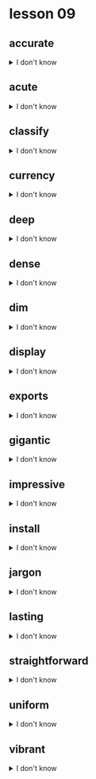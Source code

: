 # lesson 09

## accurate
<details>
<summary>I don't know</summary>

+ adv. &nbsp; &nbsp; accurately

+ n. &nbsp; &nbsp; accuracy

+ adj. &nbsp; &nbsp; careful and exact

+ syn. &nbsp; &nbsp; precise

</details>

## acute
<details>
<summary>I don't know</summary>

+ adv. &nbsp; &nbsp; acutely

+ n. &nbsp; &nbsp; acuteness

+ adj. &nbsp; &nbsp; having a sudden consequence or severe effect

+ syn. &nbsp; &nbsp; intense

</details>

## classify
<details>
<summary>I don't know</summary>

+ adj. &nbsp; &nbsp; classified

+ n. &nbsp; &nbsp; classification

+ v. &nbsp; &nbsp; to place into groups according to type

+ syn. &nbsp; &nbsp; arrange

</details>

## currency
<details>
<summary>I don't know</summary>

+ n. &nbsp; &nbsp; monetary unit; cash

+ syn. &nbsp; &nbsp; money

</details>

## deep
<details>
<summary>I don't know</summary>

+ adv. &nbsp; &nbsp; deeply

+ n. &nbsp; &nbsp; depth

+ v. &nbsp; &nbsp; deepen

+ adj. &nbsp; &nbsp; far below the surface; complete understanding

+ syn. &nbsp; &nbsp; thorough

</details>

## dense
<details>
<summary>I don't know</summary>

+ adv. &nbsp; &nbsp; densely

+ n. &nbsp; &nbsp; density

+ adj. &nbsp; &nbsp; closely packed or crowded; difficult to see through

+ syn. &nbsp; &nbsp; thick

</details>

## dim
<details>
<summary>I don't know</summary>

+ adv. &nbsp; &nbsp; dimly

+ v. &nbsp; &nbsp; dim

+ n. &nbsp; &nbsp; dimness

+ adj. &nbsp; &nbsp; not bright or clear

+ syn. &nbsp; &nbsp; faint

</details>

## display
<details>
<summary>I don't know</summary>

+ n. &nbsp; &nbsp; display

+ v. &nbsp; &nbsp; to show; reveal

+ syn. &nbsp; &nbsp; exhibit

</details>

## exports
<details>
<summary>I don't know</summary>

+ adj. &nbsp; &nbsp; exported

+ v. &nbsp; &nbsp; export

+ n. &nbsp; &nbsp; products sold abroad

+ syn. &nbsp; &nbsp; foreign sales

</details>

## gigantic
<details>
<summary>I don't know</summary>

+ adv. &nbsp; &nbsp; gigantically

+ adj. &nbsp; &nbsp; very large

+ syn. &nbsp; &nbsp; enormous

</details>

## impressive
<details>
<summary>I don't know</summary>

+ adv. &nbsp; &nbsp; impressively

+ v. &nbsp; &nbsp; impress

+ n. &nbsp; &nbsp; impression

+ adj. &nbsp; &nbsp; causing admiration because of an object’s importance, size, or quality

+ syn. &nbsp; &nbsp; imposing

</details>

## install
<details>
<summary>I don't know</summary>

+ n. &nbsp; &nbsp; installer

+ v. &nbsp; &nbsp; to set up or create an office; to place in a fixed position

+ syn. &nbsp; &nbsp; establish

</details>

## jargon
<details>
<summary>I don't know</summary>

+ adj. &nbsp; &nbsp; jargony

+ n. &nbsp; &nbsp; language specific to a profession or activity

+ syn. &nbsp; &nbsp; terminology

</details>

## lasting
<details>
<summary>I don't know</summary>

+ v. &nbsp; &nbsp; last

+ adj. &nbsp; &nbsp; forever; without end

+ syn. &nbsp; &nbsp; enduring

</details>

## straightforward
<details>
<summary>I don't know</summary>

+ adv. &nbsp; &nbsp; straightforwardly

+ n. &nbsp; &nbsp; straightforwardness

+ adj. &nbsp; &nbsp; easy to understand; simple; honest

+ syn. &nbsp; &nbsp; uncomplicated

</details>

## uniform
<details>
<summary>I don't know</summary>

+ adv. &nbsp; &nbsp; uniformly

+ n. &nbsp; &nbsp; uniformity

+ adj. &nbsp; &nbsp; every part being the same

+ syn. &nbsp; &nbsp; consistent

</details>

## vibrant
<details>
<summary>I don't know</summary>

+ adv. &nbsp; &nbsp; vibrantly

+ n. &nbsp; &nbsp; vibrance

+ adj. &nbsp; &nbsp; lively; powerful; full of action; bright

+ syn. &nbsp; &nbsp; brilliant

</details>
